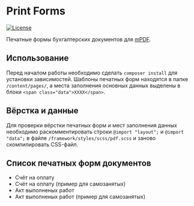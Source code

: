 # Print Forms

[![License](https://img.shields.io/badge/license-MIT-blue.svg)](LICENSE)

Печатные формы бухгалтерских документов для [mPDF](https://github.com/mpdf/mpdf).

## Использование
Перед началом работы необходимо сделать `composer install` для установки зависимостей.
Шаблоны печатных форм находятся в папке `/content/pages/`, а места заполнения основных данных выделены в блоки `<span class="data">XXXX</span>`.

## Вёрстка и данные
Для проверки вёрстки печатных форм и мест заполнения данных необходимо раскомментировать строки `@import "layout";` и `@import "data";` в файле `/framework/styles/scss/pdf.scss` и заново скомпилировать CSS-файл.

## Список печатных форм документов
- Счёт на оплату
- Счёт на оплату (пример для самозанятых)
- Акт выполненых работ
- Акт выполненых работ (пример для самозанятых)
